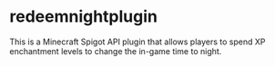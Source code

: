# redeemnightplugin
This is a Minecraft Spigot API plugin that allows players to spend XP enchantment levels to change the in-game time to night.
